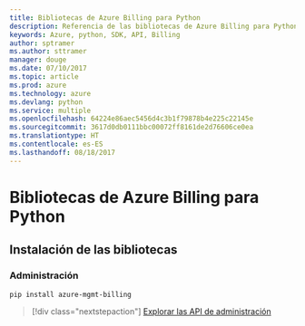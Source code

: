 ```yaml
---
title: Bibliotecas de Azure Billing para Python
description: Referencia de las bibliotecas de Azure Billing para Python
keywords: Azure, python, SDK, API, Billing
author: sptramer
ms.author: sttramer
manager: douge
ms.date: 07/10/2017
ms.topic: article
ms.prod: azure
ms.technology: azure
ms.devlang: python
ms.service: multiple
ms.openlocfilehash: 64224e86aec5456d4c3b1f79878b4e225c22145e
ms.sourcegitcommit: 3617d0db0111bbc00072ff8161de2d76606ce0ea
ms.translationtype: HT
ms.contentlocale: es-ES
ms.lasthandoff: 08/18/2017
---
```

# <a name="azure-billing-libraries-for-python"></a>Bibliotecas de Azure Billing para Python

## <a name="install-the-libraries"></a>Instalación de las bibliotecas


### <a name="management"></a>Administración

```bash
pip install azure-mgmt-billing
```
> [!div class="nextstepaction"]
> [Explorar las API de administración](/python/api/overview/azure/billing/managementlibrary)
